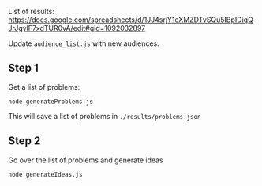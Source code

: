 List of results:
https://docs.google.com/spreadsheets/d/1JJ4srjY1eXMZDTvSQu5IBpIDiqQJrJgylF7xdTUR0vA/edit#gid=1092032897

Update `audience_list.js` with new audiences.

## Step 1

Get a list of problems:

```
node generateProblems.js
```

This will save a list of problems in `./results/problems.json`
## Step 2

Go over the list of problems and generate ideas

```
node generateIdeas.js
```